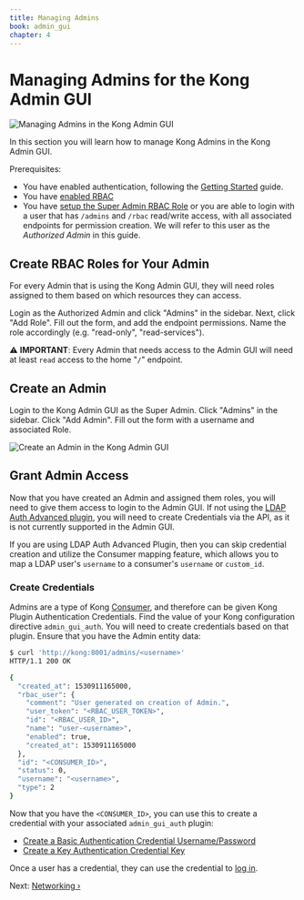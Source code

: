 ```yaml
---
title: Managing Admins
book: admin_gui
chapter: 4
---
```

# Managing Admins for the Kong Admin GUI

![Managing Admins in the Kong Admin GUI](https://konghq.com/wp-content/uploads/2018/07/admins1.png)

In this section you will learn how to manage Kong Admins in the Kong Admin GUI. 

Prerequisites:
* You have enabled authentication, following the [Getting Started](/enterprise/{{page.kong_version}}/admin-gui/configuration/getting-started/) guide.
* You have [enabled RBAC](/enterprise/{{page.kong_version}}/rbac/overview/#enforcing-rbac)
* You have [setup the Super Admin RBAC Role](/enterprise/{{page.kong_version}}/rbac/examples/#bootstrapping-the-first-rbac-user-the-super-admin) or you are able to login with a user that has `/admins` and `/rbac` read/write access, with all associated endpoints for permission creation. We will refer to this user as the *Authorized Admin* in this guide.

## Create RBAC Roles for Your Admin

For every Admin that is using the Kong Admin GUI, they will need roles assigned to them based on which resources they can access.

Login as the Authorized Admin and click "Admins" in the sidebar. Next, click "Add Role". Fill out the form, and add the endpoint permissions. Name the role accordingly (e.g. "read-only", "read-services").

⚠️ **IMPORTANT**: Every Admin that needs access to the Admin GUI will need at least `read` access to the home "`/`" endpoint.

## Create an Admin

Login to the Kong Admin GUI as the Super Admin. Click "Admins" in the sidebar. Click "Add Admin". Fill out the form with a username and associated Role.

![Create an Admin in the Kong Admin GUI](https://konghq.com/wp-content/uploads/2018/07/admins2.png)

## Grant Admin Access

Now that you have created an Admin and assigned them roles, you will need to give them access to login to the Admin GUI. If not using the [LDAP Auth Advanced plugin](/enterprise/{{page.kong_versions}}/admin-gui/configuration/authentication/#ldap-authentication), you will need to create Credentials via the API, as it is not currently supported in the Admin GUI.

If you are using LDAP Auth Advanced Plugin, then you can skip credential creation and utilize the Consumer mapping feature, which allows you to map a LDAP user's `username` to a consumer's `username` or `custom_id`.

### Create Credentials

Admins are a type of Kong [Consumer](/0.13.x/admin-api/#consumer-object), and therefore can be given Kong Plugin Authentication Credentials. Find the value of your Kong configuration directive `admin_gui_auth`. You will need to create credentials based on that plugin. Ensure that you have the Admin entity data:

```bash
$ curl 'http://kong:8001/admins/<username>'
HTTP/1.1 200 OK

{
  "created_at": 1530911165000,
  "rbac_user": {
    "comment": "User generated on creation of Admin.",
    "user_token": "<RBAC_USER_TOKEN>",
    "id": "<RBAC_USER_ID>",
    "name": "user-<username>",
    "enabled": true,
    "created_at": 1530911165000
  },
  "id": "<CONSUMER_ID>",
  "status": 0,
  "username": "<username>",
  "type": 2
}
```

Now that you have the `<CONSUMER_ID>`, you can use this to create a credential with your associated `admin_gui_auth` plugin:

* [Create a Basic Authentication Credential Username/Password](/enterprise/{{page.kong_versions}}/admin-gui/configuration/authentication/#enable-authentication)
* [Create a Key Authentication Credential Key](/enterprise/{{page.kong_versions}}/admin-gui/configuration/authentication/#basic-authentication)

Once a user has a credential, they can use the credential to [log in](/enterprise/{{page.kong_versions}}/admin-gui/configuration/authentication/#logging-in).

Next: [Networking &rsaquo;]({{page.book.next}})

